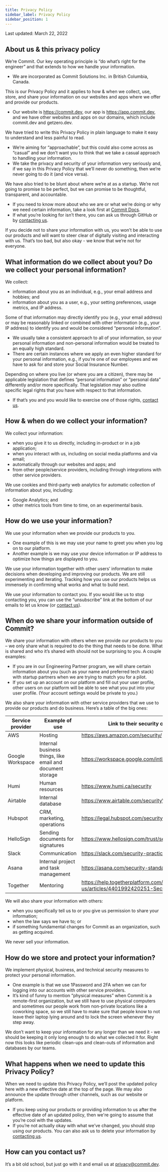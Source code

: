 ```yaml
---
title: Privacy Policy
sidebar_label: Privacy Policy
sidebar_position: 1
---
```


Last updated: March 22, 2022

## About us & this privacy policy

We’re Commit. Our key operating principle is “do what’s right for the engineer” and that extends to how we handle your information. 
- We are incorporated as Commit Solutions Inc. in British Columbia, Canada.

This is our Privacy Policy and it applies to how & when we collect, use, store, and share your information on our websites and apps where we offer and provide our products. 
- Our website is https://commit.dev, our app is https://app.commit.dev, and we have other websites and apps on our domains, which include commit.dev and getzero.dev. 

We have tried to write this Privacy Policy in plain language to make it easy to understand and less painful to read. 
- We’re aiming for “approachable”, but this could also come across as “casual” and we don’t want you to think that we take a casual approach to handling your information.
- We take the privacy and security of your information very seriously and, if we say in this Privacy Policy that we’ll never do something, then we’re never going to do it (and vice versa).

We have also tried to be blunt about where we’re at as a startup. We’re not going to promise to be perfect, but we can promise to be thoughtful, transparent, and accountable. 
- If you need to know more about who we are or what we’re doing or why we need certain information, take a look first at [Commit Docs](https://docs.commit.dev). 
- If what you’re looking for isn’t there, you can ask us through GitHub or by [contacting us](#how-can-you-contact-us).

If you decide not to share your information with us, you won’t be able to use our products and will want to steer clear of digitally visiting and interacting with us. That’s too bad, but also okay - we know that we’re not for everyone. 

## What information do we collect about you? Do we collect your personal information?

We collect:
- information about you as an individual, e.g., your email address and hobbies; and
- information about you as a user, e.g., your setting preferences, usage metrics, and IP address.

Some of that information may directly identify you (e.g., your email address) or may be reasonably linked or combined with other information (e.g., your IP address) to identify you and would be considered “personal information”. 
- We usually take a consistent approach to all of your information, so your personal information and non-personal information would be treated to an equally high standard. 
- There are certain instances where we apply an even higher standard for your personal information, e.g., if you’re one of our employees and we have to ask for and store your Social Insurance Number.

Depending on where you live (or where you are a citizen), there may be applicable legislation that defines “personal information” or “personal data” differently and/or more specifically. That legislation may also outline specific legal rights that you have with respect to that information. 
- If that’s you and you would like to exercise one of those rights, [contact us](#how-can-you-contact-us).

## How & when do we collect your information?

We collect your information:
- when you give it to us directly, including in-product or in a job application;
- when you interact with us, including on social media platforms and via email;
- automatically through our websites and apps; and
- from other people/service providers, including through integrations with other service providers.

We use cookies and third-party web analytics for automatic collection of information about you, including:
- Google Analytics; and 
- other metrics tools from time to time, on an experimental basis.

## How do we use your information?

We use your information when we provide our products to you. 
- One example of this is we may use your name to greet you when you log on to our platform. 
- Another example is we may use your device information or IP address to optimize how things are displayed to you. 

We use your information together with other users’ information to make decisions when developing and improving our products. We are still experimenting and iterating. Tracking how you use our products helps us immensely in confirming what works and what to build next.

We use your information to contact you. If you would like us to stop contacting you, you can use the “unsubscribe” link at the bottom of our emails to let us know (or [contact us](#how-can-you-contact-us)).

## When do we share your information outside of Commit?

We share your information with others when we provide our products to you – we only share what is required to do the thing that needs to be done. What is shared and who it’s shared with should not be surprising to you. A couple examples:
- If you are in our Engineering Partner program, we will share certain information about you (such as your name and preferred tech stack) with startup partners when we are trying to match you for a pilot. 
- If you set up an account on our platform and fill out your user profile, other users on our platform will be able to see what you put into your user profile. (Your account settings would be private to you.)

We also share your information with other service providers that we use to provide our products and do business. Here’s a table of the big ones: 

|Service provider|Example of use|Link to their security creds|
|--|--|--|
|AWS|Hosting| https://aws.amazon.com/security/ |
|Google Workspace|Internal business things, like email and document storage|https://workspace.google.com/intl/en_ca/security/|
|Humi|Human resources|https://www.humi.ca/security|
|Airtable|Internal database|https://www.airtable.com/security\
|Hubspot|CRM, marketing, operations|https://legal.hubspot.com/security|
|HelloSign|Sending documents for signatures|https://www.hellosign.com/trust/security|
|Slack|Communication|https://slack.com/security-practices|
|Asana|Internal project and task management|https://asana.com/security-standards|
|Together|Mentoring|https://help.togetherplatform.com/hc/en-us/articles/4401992420251-Security-Overview|  
  
We will also share your information with others:
- when you specifically tell us to or you give us permission to share your information;
- when the law says we have to; or
- if something fundamental changes for Commit as an organization, such as getting acquired.

We never sell your information.

## How do we store and protect your information?

We implement physical, business, and technical security measures to protect your personal information. 
- One example is that we use 1Password and 2FA when we can for logging into our accounts with other service providers. 
- It’s kind of funny to mention “physical measures” when Commit is a remote-first organization, but we still have to use physical computers and sometimes our people work from non-private locations like a coworking space, so we still have to make sure that people know to not leave their laptop lying around and to lock the screen whenever they step away. 

We don’t want to keep your information for any longer than we need it - we should be keeping it only long enough to do what we collected it for. Right now this looks like periodic clean-ups and clean-outs of information and databases by our teams. 

## What happens when we need to update this Privacy Policy?

When we need to update this Privacy Policy, we’ll post the updated policy here with a new effective date at the top of the page. We may also announce the update through other channels, such as our website or platform. 
- If you keep using our products or providing information to us after the effective date of an updated policy, then we're going to assume that you’re cool with the updates. 
- If you’re not actually okay with what we’ve changed, you should stop using our products. You can also ask us to delete your information by [contacting us](#how-can-you-contact-us).

## How can you contact us?

It’s a bit old school, but just go with it and email us at [privacy@commit.dev](mailto:privacy@commit.dev). 
